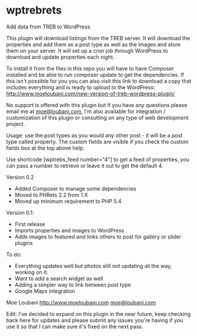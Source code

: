 wptrebrets
==========

Add data from TREB to WordPress

This plugin will download listings from the TREB server. It will download the properties and add them as a post type as well as the images and store them on your server. It will set up a cron job through WordPress to download and update properties each night.

To install it from the files in this repo you will have to have Composer installed and be able to run composer update to get the dependencies. If this isn't possible for you you can also visit this link to download a copy that includes everything and is ready to upload to the WordPress: http://www.moeloubani.com/new-version-of-treb-wordpress-plugin/

No support is offered with this plugin but if you have any questions please email me at moe@loubani.com, I'm also available for integration / customization of this plugin or consulting on any type of web development project.

Usage: use the post types as you would any other post - it will be a post type called property. The custom fields are visible if you check the custom fields box at the top above help.

Use shortcode [wptrebs_feed number="4"] to get a feed of properties, you can pass a number to retrieve or leave it out to get the default 4.

Version 0.2

- Added Composer to manage some dependencies
- Moved to PHRets 2.2 from 1.X
- Moved up minimum requirement to PHP 5.4

Version 0.1:

- First release
- Imports properties and images to WordPress
- Adds images to featured and links others to post for gallery or slider plugins


To do:

- Everything updates well but photos still not updating all the way, working on it.
- Want to add a search widget as well
- Adding a simpler way to link between post type
- Google Maps integration


Moe Loubani
http://www.moeloubani.com
moe@loubani.com

Edit: I've decided to expand on this plugin in the near future, keep checking back here for updates and please submit any issues you're having if you use it so that I can make sure it's fixed on the next pass.
